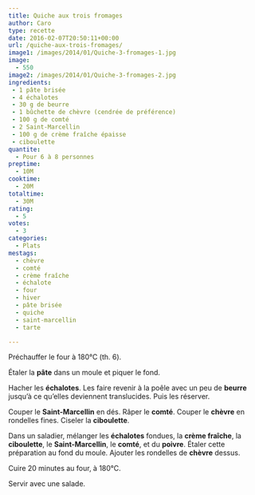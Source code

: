 ```yaml
---
title: Quiche aux trois fromages
author: Caro
type: recette
date: 2016-02-07T20:50:11+00:00
url: /quiche-aux-trois-fromages/
image1: /images/2014/01/Quiche-3-fromages-1.jpg
image:
  - 550
image2: /images/2014/01/Quiche-3-fromages-2.jpg
ingredients:
 - 1 pâte brisée
 - 4 échalotes
 - 30 g de beurre
 - 1 bûchette de chèvre (cendrée de préférence)
 - 100 g de comté
 - 2 Saint-Marcellin
 - 100 g de crème fraîche épaisse
 - ciboulette
quantite:
  - Pour 6 à 8 personnes
preptime:
  - 10M
cooktime:
  - 20M
totaltime:
  - 30M
rating:
  - 5
votes:
  - 3
categories:
  - Plats
mestags:
  - chèvre
  - comté
  - crème fraîche
  - échalote
  - four
  - hiver
  - pâte brisée
  - quiche
  - saint-marcellin
  - tarte

---
```

Préchauffer le four à 180°C (th. 6).

Étaler la **pâte** dans un moule et piquer le fond.

Hacher les **échalotes**. Les faire revenir à la poêle avec un peu de **beurre** jusqu&rsquo;à ce qu&rsquo;elles deviennent translucides. Puis les réserver.

Couper le **Saint-Marcellin** en dés. Râper le **comté**. Couper le **chèvre** en rondelles fines. Ciseler la **ciboulette**.

Dans un saladier, mélanger les **échalotes** fondues, la **crème fraîche**, la **ciboulette**, le **Saint-Marcellin**, le **comté**, et du **poivre**. Étaler cette préparation au fond du moule. Ajouter les rondelles de **chèvre** dessus.

Cuire 20 minutes au four, à 180°C.

Servir avec une salade.

&nbsp;